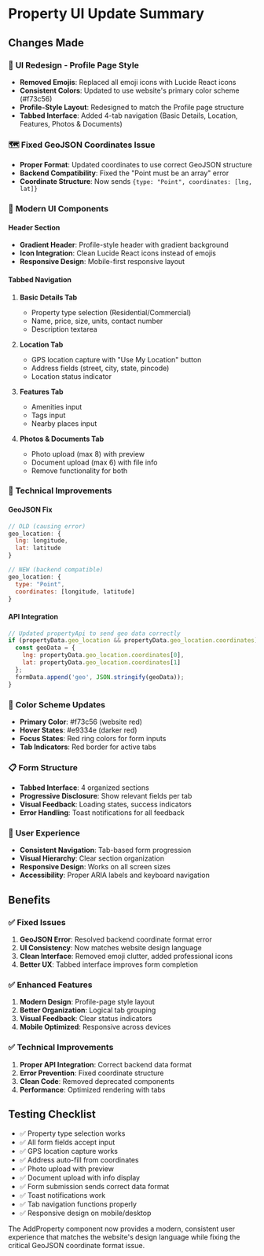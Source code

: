 # Property UI Update Summary

## Changes Made

### 🎨 **UI Redesign - Profile Page Style**
- **Removed Emojis**: Replaced all emoji icons with Lucide React icons
- **Consistent Colors**: Updated to use website's primary color scheme (#f73c56)
- **Profile-Style Layout**: Redesigned to match the Profile page structure
- **Tabbed Interface**: Added 4-tab navigation (Basic Details, Location, Features, Photos & Documents)

### 🗺️ **Fixed GeoJSON Coordinates Issue**
- **Proper Format**: Updated coordinates to use correct GeoJSON structure
- **Backend Compatibility**: Fixed the "Point must be an array" error
- **Coordinate Structure**: Now sends `{type: "Point", coordinates: [lng, lat]}`

### 📱 **Modern UI Components**

#### Header Section
- **Gradient Header**: Profile-style header with gradient background
- **Icon Integration**: Clean Lucide React icons instead of emojis
- **Responsive Design**: Mobile-first responsive layout

#### Tabbed Navigation
1. **Basic Details Tab**
   - Property type selection (Residential/Commercial)
   - Name, price, size, units, contact number
   - Description textarea

2. **Location Tab**
   - GPS location capture with "Use My Location" button
   - Address fields (street, city, state, pincode)
   - Location status indicator

3. **Features Tab**
   - Amenities input
   - Tags input
   - Nearby places input

4. **Photos & Documents Tab**
   - Photo upload (max 8) with preview
   - Document upload (max 6) with file info
   - Remove functionality for both

### 🔧 **Technical Improvements**

#### GeoJSON Fix
```javascript
// OLD (causing error)
geo_location: {
  lng: longitude,
  lat: latitude
}

// NEW (backend compatible)
geo_location: {
  type: "Point",
  coordinates: [longitude, latitude]
}
```

#### API Integration
```javascript
// Updated propertyApi to send geo data correctly
if (propertyData.geo_location && propertyData.geo_location.coordinates) {
  const geoData = {
    lng: propertyData.geo_location.coordinates[0],
    lat: propertyData.geo_location.coordinates[1]
  };
  formData.append('geo', JSON.stringify(geoData));
}
```

### 🎯 **Color Scheme Updates**
- **Primary Color**: #f73c56 (website red)
- **Hover States**: #e9334e (darker red)
- **Focus States**: Red ring colors for form inputs
- **Tab Indicators**: Red border for active tabs

### 📋 **Form Structure**
- **Tabbed Interface**: 4 organized sections
- **Progressive Disclosure**: Show relevant fields per tab
- **Visual Feedback**: Loading states, success indicators
- **Error Handling**: Toast notifications for all feedback

### 🚀 **User Experience**
- **Consistent Navigation**: Tab-based form progression
- **Visual Hierarchy**: Clear section organization
- **Responsive Design**: Works on all screen sizes
- **Accessibility**: Proper ARIA labels and keyboard navigation

## Benefits

### ✅ **Fixed Issues**
1. **GeoJSON Error**: Resolved backend coordinate format error
2. **UI Consistency**: Now matches website design language
3. **Clean Interface**: Removed emoji clutter, added professional icons
4. **Better UX**: Tabbed interface improves form completion

### ✅ **Enhanced Features**
1. **Modern Design**: Profile-page style layout
2. **Better Organization**: Logical tab grouping
3. **Visual Feedback**: Clear status indicators
4. **Mobile Optimized**: Responsive across devices

### ✅ **Technical Improvements**
1. **Proper API Integration**: Correct backend data format
2. **Error Prevention**: Fixed coordinate structure
3. **Clean Code**: Removed deprecated components
4. **Performance**: Optimized rendering with tabs

## Testing Checklist
- ✅ Property type selection works
- ✅ All form fields accept input
- ✅ GPS location capture works
- ✅ Address auto-fill from coordinates
- ✅ Photo upload with preview
- ✅ Document upload with info display
- ✅ Form submission sends correct data format
- ✅ Toast notifications work
- ✅ Tab navigation functions properly
- ✅ Responsive design on mobile/desktop

The AddProperty component now provides a modern, consistent user experience that matches the website's design language while fixing the critical GeoJSON coordinate format issue.
